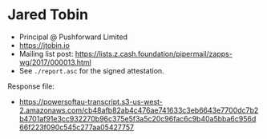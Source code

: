 # Jared Tobin

* Principal @ Pushforward Limited
* https://jtobin.io
* Mailing list post: <https://lists.z.cash.foundation/pipermail/zapps-wg/2017/000013.html>
* See `./report.asc` for the signed attestation.

Response file:

* https://powersoftau-transcript.s3-us-west-2.amazonaws.com/cb48afb82ab4c476ae741633c3eb6643e7700dc7b2b4701af91e3cc932270b96c375e5f3a5c20c96fac6c9b40a5bba6c956d66f223f090c545c277aa05427757
